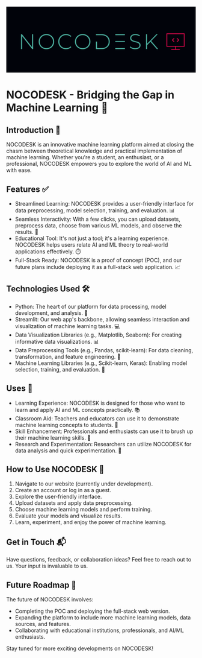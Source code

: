 ![NOCODESK Logo](assets/Nocodesk_logo_small.png)

# NOCODESK - Bridging the Gap in Machine Learning 🚀

## Introduction 🧠
NOCODESK is an innovative machine learning platform aimed at closing the chasm between theoretical knowledge and practical implementation of machine learning. Whether you're a student, an enthusiast, or a professional, NOCODESK empowers you to explore the world of AI and ML with ease.

## Features ✅
- Streamlined Learning: NOCODESK provides a user-friendly interface for data preprocessing, model selection, training, and evaluation. 📊
- Seamless Interactivity: With a few clicks, you can upload datasets, preprocess data, choose from various ML models, and observe the results. 📖
- Educational Tool: It's not just a tool; it's a learning experience. NOCODESK helps users relate AI and ML theory to real-world applications effectively. ⏱️
- Full-Stack Ready: NOCODESK is a proof of concept (POC), and our future plans include deploying it as a full-stack web application. 📈

## Technologies Used 🛠️
- Python: The heart of our platform for data processing, model development, and analysis. 🐍
- Streamlit: Our web app's backbone, allowing seamless interaction and visualization of machine learning tasks. 💻
- Data Visualization Libraries (e.g., Matplotlib, Seaborn): For creating informative data visualizations. 📊
- Data Preprocessing Tools (e.g., Pandas, scikit-learn): For data cleaning, transformation, and feature engineering. 🧹
- Machine Learning Libraries (e.g., Scikit-learn, Keras): Enabling model selection, training, and evaluation. 🤖

## Uses 🌟
- Learning Experience: NOCODESK is designed for those who want to learn and apply AI and ML concepts practically. 📚
- Classroom Aid: Teachers and educators can use it to demonstrate machine learning concepts to students. 🏫
- Skill Enhancement: Professionals and enthusiasts can use it to brush up their machine learning skills. 💼
- Research and Experimentation: Researchers can utilize NOCODESK for data analysis and quick experimentation. 🧪

## How to Use NOCODESK 📝
1. Navigate to our website (currently under development).
2. Create an account or log in as a guest.
3. Explore the user-friendly interface.
4. Upload datasets and apply data preprocessing.
5. Choose machine learning models and perform training.
6. Evaluate your models and visualize results.
7. Learn, experiment, and enjoy the power of machine learning.

## Get in Touch 📬
Have questions, feedback, or collaboration ideas? Feel free to reach out to us. Your input is invaluable to us.

## Future Roadmap 🚀
The future of NOCODESK involves:

- Completing the POC and deploying the full-stack web version.
- Expanding the platform to include more machine learning models, data sources, and features.
- Collaborating with educational institutions, professionals, and AI/ML enthusiasts.

Stay tuned for more exciting developments on NOCODESK!


